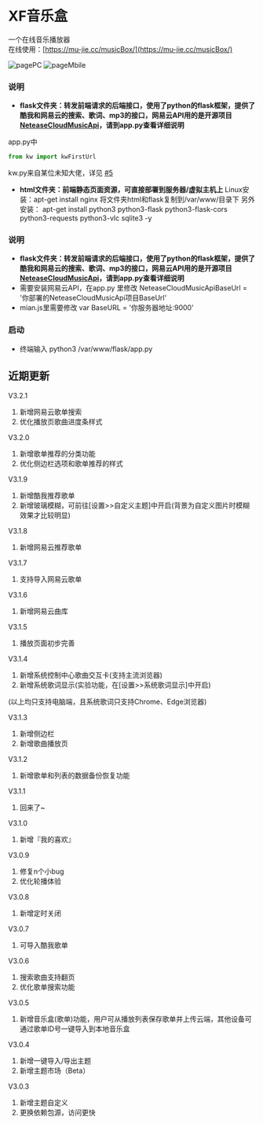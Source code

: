 # XF音乐盒


一个在线音乐播放器<br>在线使用：[https://mu-jie.cc/musicBox/](https://mu-jie.cc/musicBox/)

![pagePC](http://ali.mu-jie.cc/img/uipc.jpg)
![pageMbile](http://ali.mu-jie.cc/img/musicBoxUI.jpg)


### 说明
- **flask文件夹：转发前端请求的后端接口，使用了python的flask框架，提供了酷我和网易云的搜索、歌词、mp3的接口，网易云API用的是开源项目[NeteaseCloudMusicApi](https://github.com/Binaryify/NeteaseCloudMusicApi)，请到app.py查看详细说明**

app.py中
```py
from kw import kwFirstUrl
```
kw.py来自某位未知大佬，详见 [#5](https://github.com/xfmujie/musicBox/issues/5)

- **html文件夹：前端静态页面资源，可直接部署到服务器/虚拟主机上**
Linux安装：apt-get install nginx
将文件夹html和flask复制到/var/www/目录下
另外安装：
apt-get install python3 python3-flask python3-flask-cors python3-requests python3-vlc sqlite3 -y

### 说明
- **flask文件夹：转发前端请求的后端接口，使用了python的flask框架，提供了酷我和网易云的搜索、歌词、mp3的接口，网易云API用的是开源项目[NeteaseCloudMusicApi](https://github.com/Binaryify/NeteaseCloudMusicApi)，请到app.py查看详细说明**
- 需要安装网易云API，在app.py 里修改 NeteaseCloudMusicApiBaseUrl = '你部署的NeteaseCloudMusicApi项目BaseUrl'
- mian.js里需要修改 var BaseURL = '你服务器地址:9000'

### 启动
- 终端输入 python3 /var/www/flask/app.py

## 近期更新
V3.2.1
1. 新增网易云歌单搜索
2. 优化播放页歌曲进度条样式

V3.2.0
1. 新增歌单推荐的分类功能
2. 优化侧边栏选项和歌单推荐的样式

V3.1.9
1. 新增酷我推荐歌单
2. 新增玻璃模糊，可前往[设置>>自定义主题]中开启(背景为自定义图片时模糊效果才比较明显)

V3.1.8
1. 新增网易云推荐歌单

V3.1.7
1. 支持导入网易云歌单

V3.1.6
1. 新增网易云曲库

V3.1.5
1. 播放页面初步完善

V3.1.4
1. 新增系统控制中心歌曲交互卡(支持主流浏览器)
2. 新增系统歌词显示(实验功能，在[设置>>系统歌词显示]中开启)

(以上均只支持电脑端，且系统歌词只支持Chrome、Edge浏览器)

V3.1.3
1. 新增侧边栏
2. 新增歌曲播放页

V3.1.2
1. 新增歌单和列表的数据备份恢复功能

V3.1.1
1. 回来了~

V3.1.0
1. 新增『我的喜欢』

V3.0.9
1. 修复n个小bug
2. 优化轮播体验

V3.0.8
1. 新增定时关闭

V3.0.7
1. 可导入酷我歌单

V3.0.6
1. 搜索歌曲支持翻页
2. 优化歌单搜索功能

V3.0.5
1. 新增音乐盒(歌单)功能，用户可从播放列表保存歌单并上传云端，其他设备可通过歌单ID号一键导入到本地音乐盒

V3.0.4
1. 新增一键导入/导出主题
2. 新增主题市场（Beta）

V3.0.3
1. 新增主题自定义
2. 更换依赖包源，访问更快


